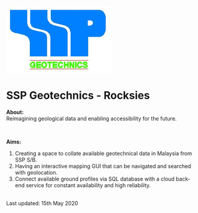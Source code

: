![alt text](https://github.com/Rocksies/rocksies.github.io/blob/soil-profile/Logo.JPG)

# SSP Geotechnics - Rocksies 

**About:**
<br>
Reimagining geological data and enabling accessibility for the future. 

<br>

**Aims:** 
<br>
1. Creating a space to collate available geotechnical data in Malaysia from SSP S/B. 
2. Having an interactive mapping GUI that can be navigated and searched with geolocation. 
3. Connect available ground profiles via SQL database with a cloud back-end service for constant availability and high reliability. 

<br> 
Last updated: 15th May 2020 
